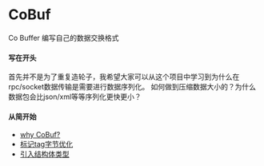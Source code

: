 # CoBuf
Co Buffer 编写自己的数据交换格式

#### 写在开头
首先并不是为了重复造轮子，我希望大家可以从这个项目中学习到为什么在rpc/socket数据传输是需要进行数据序列化。
如何做到压缩数据大小的？为什么数据包会比json/xml等等序列化更快更小？

#### 从简开始
* [why CoBuf?](doc/why.md)
* [标记tag字节优化](../doc/why-tag-opt.md)
* [引入结构体类型](../doc/struct.md)